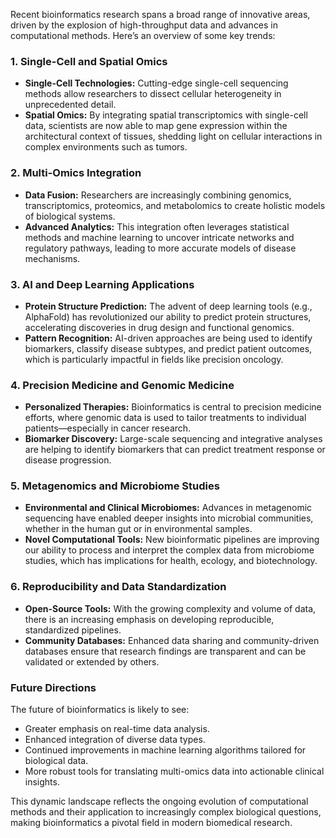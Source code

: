 Recent bioinformatics research spans a broad range of innovative areas, driven by the explosion of high-throughput data and advances in computational methods. Here’s an overview of some key trends:

### 1. Single-Cell and Spatial Omics

- **Single-Cell Technologies:** Cutting-edge single-cell sequencing methods allow researchers to dissect cellular heterogeneity in unprecedented detail.
- **Spatial Omics:** By integrating spatial transcriptomics with single-cell data, scientists are now able to map gene expression within the architectural context of tissues, shedding light on cellular interactions in complex environments such as tumors.

### 2. Multi-Omics Integration

- **Data Fusion:** Researchers are increasingly combining genomics, transcriptomics, proteomics, and metabolomics to create holistic models of biological systems.
- **Advanced Analytics:** This integration often leverages statistical methods and machine learning to uncover intricate networks and regulatory pathways, leading to more accurate models of disease mechanisms.

### 3. AI and Deep Learning Applications

- **Protein Structure Prediction:** The advent of deep learning tools (e.g., AlphaFold) has revolutionized our ability to predict protein structures, accelerating discoveries in drug design and functional genomics.
- **Pattern Recognition:** AI-driven approaches are being used to identify biomarkers, classify disease subtypes, and predict patient outcomes, which is particularly impactful in fields like precision oncology.

### 4. Precision Medicine and Genomic Medicine

- **Personalized Therapies:** Bioinformatics is central to precision medicine efforts, where genomic data is used to tailor treatments to individual patients—especially in cancer research.
- **Biomarker Discovery:** Large-scale sequencing and integrative analyses are helping to identify biomarkers that can predict treatment response or disease progression.

### 5. Metagenomics and Microbiome Studies

- **Environmental and Clinical Microbiomes:** Advances in metagenomic sequencing have enabled deeper insights into microbial communities, whether in the human gut or in environmental samples.
- **Novel Computational Tools:** New bioinformatic pipelines are improving our ability to process and interpret the complex data from microbiome studies, which has implications for health, ecology, and biotechnology.

### 6. Reproducibility and Data Standardization

- **Open-Source Tools:** With the growing complexity and volume of data, there is an increasing emphasis on developing reproducible, standardized pipelines.
- **Community Databases:** Enhanced data sharing and community-driven databases ensure that research findings are transparent and can be validated or extended by others.

### Future Directions

The future of bioinformatics is likely to see:

- Greater emphasis on real-time data analysis.
- Enhanced integration of diverse data types.
- Continued improvements in machine learning algorithms tailored for biological data.
- More robust tools for translating multi-omics data into actionable clinical insights.

This dynamic landscape reflects the ongoing evolution of computational methods and their application to increasingly complex biological questions, making bioinformatics a pivotal field in modern biomedical research.